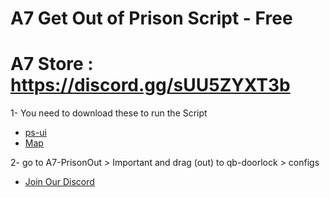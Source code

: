 # A7 Get Out of Prison Script - Free


# A7 Store : https://discord.gg/sUU5ZYXT3b

1- You need to download these to run the Script

* [ps-ui](https://github.com/Project-Sloth/ps-ui)
* [Map](https://drive.google.com/file/d/1kIar2eO77v4DNXnh-b0GLGrb0o7zRSXb/view?usp=sharing)

2- go to A7-PrisonOut > Important and drag (out) to qb-doorlock > configs


* [Join Our Discord](https://discord.gg/sUU5ZYXT3b)






